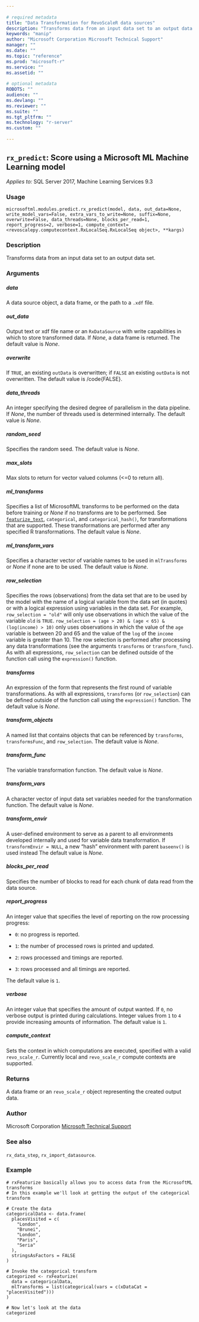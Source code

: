 ```yaml
--- 
 
# required metadata 
title: "Data Transformation for RevoScaleR data sources" 
description: "Transforms data from an input data set to an output data set." 
keywords: "manip" 
author: "Microsoft Corporation Microsoft Technical Support" 
manager: "" 
ms.date: "" 
ms.topic: "reference" 
ms.prod: "microsoft-r" 
ms.service: "" 
ms.assetid: "" 
 
# optional metadata 
ROBOTS: "" 
audience: "" 
ms.devlang: "" 
ms.reviewer: "" 
ms.suite: "" 
ms.tgt_pltfrm: "" 
ms.technology: "r-server" 
ms.custom: "" 
 
---
```


## ``rx_predict``: Score using a Microsoft ML Machine Learning model


*Applies to:* SQL Server 2017, Machine Learning Services 9.3


### Usage



```
microsoftml.modules.predict.rx_predict(model, data, out_data=None, write_model_vars=False, extra_vars_to_write=None, suffix=None, overwrite=False, data_threads=None, blocks_per_read=1, report_progress=2, verbose=1, compute_context=<revoscalepy.computecontext.RxLocalSeq.RxLocalSeq object>, **kargs)
```




### Description

Transforms data from an input data set to an output data set.


### Arguments


##### data

A  data source object, a data frame, or the path
to a ``.xdf`` file.


##### out_data

Output text or xdf file name or an ``RxDataSource`` with
write capabilities in which to store transformed data. If *None*, a data
frame is returned. The default value is *None*.


##### overwrite

If ``TRUE``, an existing ``outData`` is overwritten;
if ``FALSE`` an existing ``outData`` is not overwritten. The default
value is /code{FALSE}.


##### data_threads

An integer specifying the desired degree of parallelism in
the data pipeline. If *None*, the number of threads used is determined
internally. The default value is *None*.


##### random_seed

Specifies the random seed. The default value is *None*.


##### max_slots

Max slots to return for vector valued columns (<=0 to return all).


##### ml_transforms

Specifies a list of MicrosoftML transforms to be
performed on the data before training or *None* if no transforms are
to be performed. See [``featurize_text``](featurize_text.md),
``categorical``,
and ``categorical_hash()``, for transformations that are supported.
These transformations are performed after any specified R transformations.
The default value is *None*.


##### ml_transform_vars

Specifies a character vector of variable names
to be used in ``mlTransforms`` or *None* if none are to be used.
The default value is *None*.


##### row_selection

Specifies the rows (observations) from the data set that
are to be used by the model with the name of a logical variable from the
data set (in quotes) or with a logical expression using variables in the
data set. For example, ``row_selection = "old"`` will only use
observations in which the value of the variable ``old`` is ``TRUE``.
``row_selection = (age > 20) & (age < 65) & (log(income) > 10)`` only uses
observations in which the value of the ``age`` variable is between
20 and 65 and the value of the ``log`` of the ``income`` variable is
greater than 10. The row selection is performed after processing any data
transformations (see the arguments ``transforms`` or
``transform_func``). As with all expressions, ``row_selection`` can be
defined outside of the function call using the ``expression()``
function.


##### transforms

An expression of the form that represents
the first round of variable transformations. As with
all expressions, ``transforms`` (or ``row_selection``) can be defined
outside of the function call using the ``expression()`` function.
The default value is *None*.


##### transform_objects

A named list that contains objects that can be
referenced by ``transforms``, ``transformsFunc``, and
``row_selection``. The default value is *None*.


##### transform_func

The variable transformation function.
The default value is *None*.


##### transform_vars

A character vector of input data set variables needed for
the transformation function.
The default value is *None*.


##### transform_envir

A user-defined environment to serve as a parent to all
environments developed internally and used for variable data transformation.
If ``transformEnvir = NULL``, a new “hash” environment with parent
``baseenv()`` is used instead The default value is *None*.


##### blocks_per_read

Specifies the number of blocks to read for each chunk
of data read from the data source.


##### report_progress

An integer value that specifies the level of reporting
on the row processing progress:

* ``0``: no progress is reported. 

* ``1``: the number of processed rows is printed and updated. 

* ``2``: rows processed and timings are reported. 

* ``3``: rows processed and all timings are reported. 

The default value is ``1``.


##### verbose

An integer value that specifies the amount of output wanted.
If ``0``, no verbose output is printed during calculations. Integer
values from ``1`` to ``4`` provide increasing amounts of information.
The default value is ``1``.


##### compute_context

Sets the context in which computations are executed,
specified with a valid ``revo_scale_r``.
Currently local and ``revo_scale_r`` compute contexts
are supported.


### Returns

A data frame or an ``revo_scale_r`` object
representing the created output data.


### Author

Microsoft Corporation [Microsoft Technical Support](https://go.microsoft.com/fwlink/?LinkID=698556&clcid=0x409.md)


### See also

``rx_data_step``,
``rx_import_datasource``.


### Example



```
# rxFeaturize basically allows you to access data from the MicrosoftML transforms
# In this example we'll look at getting the output of the categorical transform

# Create the data
categoricalData <- data.frame(
  placesVisited = c(
    "London",
    "Brunei",
    "London",
    "Paris",
    "Seria"
  ),
  stringsAsFactors = FALSE
)

# Invoke the categorical transform
categorized <- rxFeaturize(
  data = categoricalData,
  mlTransforms = list(categorical(vars = c(xDataCat = "placesVisited")))
)

# Now let's look at the data
categorized
```

